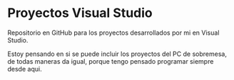 # Proyectos Visual Studio

Repositorio en GitHub para los proyectos desarrollados por mi en Visual Studio. 

Estoy pensando en si se puede incluir los proyectos del PC de sobremesa, de todas maneras da igual, porque tengo pensado programar siempre desde aqui.


